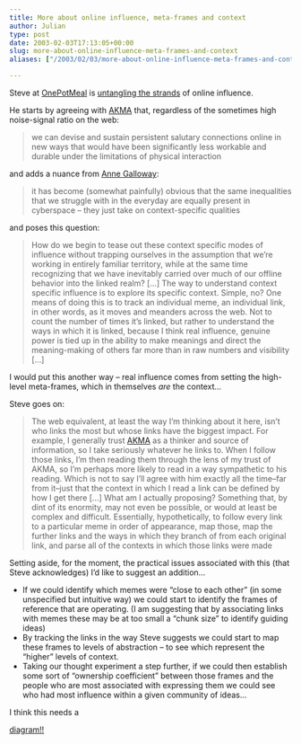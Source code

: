 ```yaml
---
title: More about online influence, meta-frames and context
author: Julian
type: post
date: 2003-02-03T17:13:05+00:00
slug: more-about-online-influence-meta-frames-and-context 
aliases: ["/2003/02/03/more-about-online-influence-meta-frames-and-context"]

---
```

Steve at [OnePotMeal][1] is [untangling the strands][2] of online influence.

He starts by agreeing with [AKMA][3] that, regardless of the sometimes high noise-signal ratio on the web:

<blockquote cite ="https://www.seabury.edu/MT/akma/000671.html#000671">
  <p>
    we can devise and sustain persistent salutary connections online in new ways that would have been significantly less workable and durable under the limitations of physical interaction
  </p>
</blockquote>

and adds a nuance from [Anne Galloway][4]:

<blockquote cite="https://www.purselipsquarejaw.org/2003_01_01_blogger_archives.php#90223727">
  <p>
    it has become (somewhat painfully) obvious that the same inequalities that we struggle with in the everyday are equally present in cyberspace &#8211; they just take on context-specific qualities
  </p>
</blockquote>

and poses this question:

> How do we begin to tease out these context specific modes of influence without trapping ourselves in the assumption that we&#8217;re working in entirely familiar territory, while at the same time recognizing that we have inevitably carried over much of our offline behavior into the linked realm? [&#8230;] The way to understand context specific influence is to explore its specific context. Simple, no? One means of doing this is to track an individual meme, an individual link, in other words, as it moves and meanders across the web. Not to count the number of times it&#8217;s linked, but rather to understand the ways in which it is linked, because I think real influence, genuine power is tied up in the ability to make meanings and direct the meaning-making of others far more than in raw numbers and visibility [&#8230;]

I would put this another way &#8211; real influence comes from setting the high-level meta-frames, which in themselves _are_ the context&#8230;

Steve goes on:

> The web equivalent, at least the way I&#8217;m thinking about it here, isn&#8217;t who links the most but whose links have the biggest impact. For example, I generally trust [AKMA][5] as a thinker and source of information, so I take seriously whatever he links to. When I follow those links, I&#8217;m then reading them through the lens of my trust of AKMA, so I&#8217;m perhaps more likely to read in a way sympathetic to his reading. Which is not to say I&#8217;ll agree with him exactly all the time&#8211;far from it&#8211;just that the context in which I read a link can be defined by how I get there [&#8230;] What am I actually proposing? Something that, by dint of its enormity, may not even be possible, or would at least be complex and difficult. Essentially, hypothetically, to follow every link to a particular meme in order of appearance, map those, map the further links and the ways in which they branch of from each original link, and parse all of the contexts in which those links were made

Setting aside, for the moment, the practical issues associated with this (that Steve acknowledges) I&#8217;d like to suggest an addition&#8230; 

  * If we could identify which memes were &#8220;close to each other&#8221; (in some unspecified but intuitive way) we could start to identify the frames of reference that are operating. (I am suggesting that by associating links with memes these may be at too small a &#8220;chunk size&#8221; to identify guiding ideas)
  * By tracking the links in the way Steve suggests we could start to map these frames to levels of abstraction &#8211; to see which represent the &#8220;higher&#8221; levels of context.
  * Taking our thought experiment a step further, if we could then establish some sort of &#8220;ownership coefficient&#8221; between those frames and the people who are most associated with expressing them we could see who had most influence within a given community of ideas&#8230;

I think this needs a
  
<a title="Link to image illustrating relationship of memes, frames and originators" href="https://www.synesthesia.co.uk/blog/images/memes1.php" onclick="window.open('https://www.synesthesia.co.uk/blog/images/memes1.php', 'popup', 'width=371,height=428,scrollbars=no,resizable=no,toolbar=no,directories=no,location=no,menubar=no,status=no,left=0,top=0'); return false">diagram!!</a>

 [1]: https://www.onepotmeal.com/blog
 [2]: https://www.onepotmeal.com/blog/archives/001187.html#001187 "OnePotMeal: Untangling the strands"
 [3]: https://www.seabury.edu/MT/akma/000671.html#000671
 [4]: https://www.purselipsquarejaw.org/2003_01_01_blogger_archives.php#90223727
 [5]: https://akma.disseminary.org/